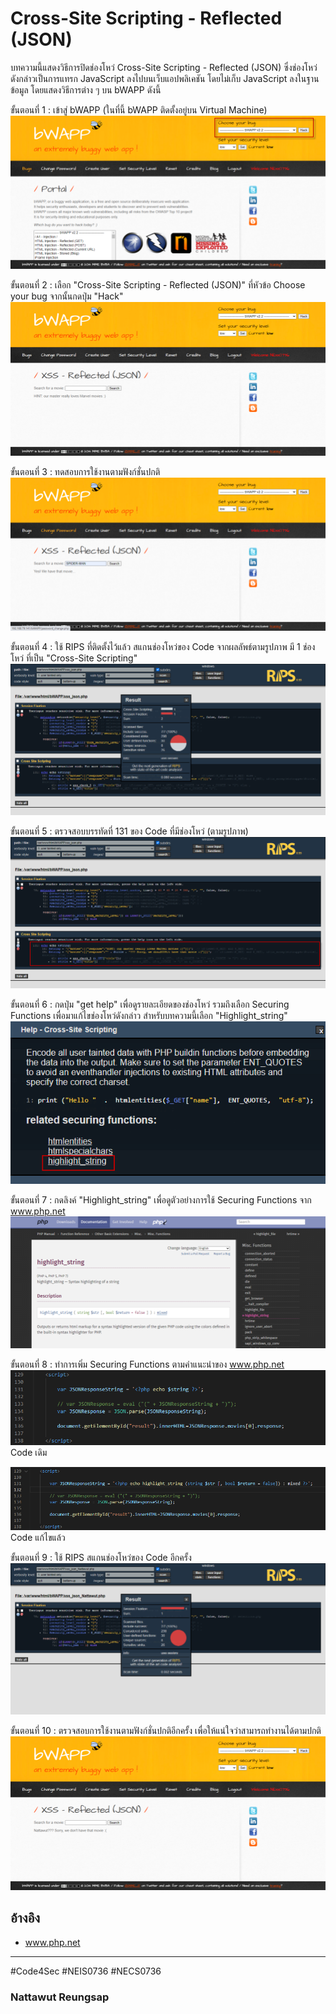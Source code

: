 # Cross-Site Scripting - Reflected (JSON)

บทความนี้แสดงวิธีการปิดช่องโหว่ Cross-Site Scripting - Reflected (JSON) ซึ่งช่องโหว่ดังกล่าวเป็นการแทรก JavaScript ลงไปบนเว็บแอปพลิเคชัน โดยไม่เก็บ JavaScript ลงในฐานข้อมูล โดยแสดงวิธีการต่าง ๆ บน bWAPP ดังนี้

ขั้นตอนที่ 1 : เข้าสู่ bWAPP (ในที่นี้ bWAPP ติดตั้งอยู่บน Virtual Machine)
![](imgmid/d1/0.png)

ขั้นตอนที่ 2 : เลือก "Cross-Site Scripting - Reflected (JSON)" ที่หัวข้อ Choose your bug จากนั้นกดปุ่ม "Hack"
![](imgmid/d1/1.png)

ขั้นตอนที่ 3 : ทดสอบการใช้งานตามฟังก์ชั่นปกติ
![](imgmid/d1/2.png)

ขั้นตอนที่ 4 : ใช้ RIPS ที่ติดตั้งไว้แล้ว สแกนช่องโหว่ของ Code จากผลลัพธ์ตามรูปภาพ มี 1 ช่องโหว่ ที่เป็น "Cross-Site Scripting"
![](imgmid/d1/3.png)

ขั้นตอนที่ 5 : ตรวจสอบบรรทัดที่ 131 ของ Code ที่มีช่องโหว่ (ตามรูปภาพ)
![](imgmid/d1/4.png)

ขั้นตอนที่ 6 : กดปุ่ม "get help" เพื่อดูรายละเอียดของช่องโหว่ รวมถึงเลือก Securing Functions เพื่อมาแก้ไขช่องโหว่ดังกล่าว สำหรับบทความนี้เลือก "Highlight_string"
![](imgmid/d1/5.png)

ขั้นตอนที่ 7 : กดลิงค์ "Highlight_string" เพื่อดูตัวอย่างการใช้ Securing Functions จาก www.php.net
![](imgmid/d1/6.png)

ขั้นตอนที่ 8 : ทำการเพิ่ม Securing Functions ตามคำแนะนำของ www.php.net
![](imgmid/d1/7.png)
Code เดิม

![](imgmid/d1/8.png)
Code แก้ไขแล้ว

ขั้นตอนที่ 9 : ใช้ RIPS สแกนช่องโหว่ของ Code อีกครั้ง
![](imgmid/d1/9.png)

ขั้นตอนที่ 10 : ตรวจสอบการใช้งานตามฟังก์ชั่นปกติอีกครั้ง เพื่อให้แน่ใจว่าสามารถทำงานได้ตามปกติ
![](imgmid/d1/10.png)

## อ้างอิง
- www.php.net
--------------------------------------
#Code4Sec #NEIS0736 #NECS0736
### Nattawut Reungsap